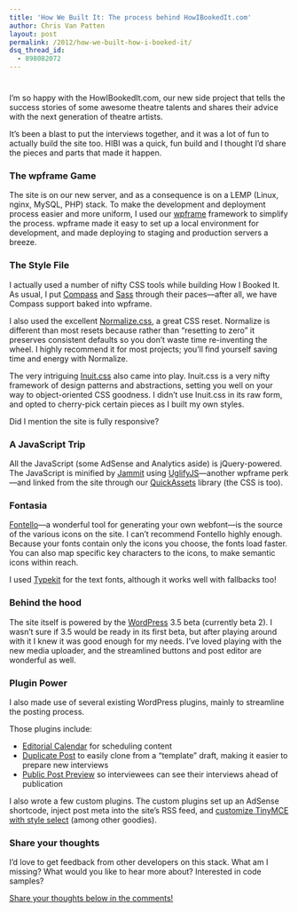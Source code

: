 ```yaml
---
title: 'How We Built It: The process behind HowIBookedIt.com'
author: Chris Van Patten
layout: post
permalink: /2012/how-we-built-how-i-booked-it/
dsq_thread_id:
  - 898082072
---
```

# 

I’m so happy with the HowIBookedIt.com, our new side project that tells the success stories of some awesome theatre talents and shares their advice with the next generation of theatre artists.

It’s been a blast to put the interviews together, and it was a lot of fun to actually build the site too. HIBI was a quick, fun build and I thought I’d share the pieces and parts that made it happen.





### The wpframe Game

The site is on our new server, and as a consequence is on a LEMP (Linux, nginx, MySQL, PHP) stack. To make the development and deployment process easier and more uniform, I used our [wpframe][1] framework to simplify the process. wpframe made it easy to set up a local environment for development, and made deploying to staging and production servers a breeze.

 [1]: http://github.com/vanpattenmedia/wpframe

### The Style File

I actually used a number of nifty CSS tools while building How I Booked It. As usual, I put [Compass][2] and [Sass][3] through their paces—after all, we have Compass support baked into wpframe.

 [2]: http://compass-style.org/
 [3]: http://sass-lang.com/

I also used the excellent [Normalize.css][4], a great CSS reset. Normalize is different than most resets because rather than “resetting to zero” it preserves consistent defaults so you don’t waste time re-inventing the wheel. I highly recommend it for most projects; you’ll find yourself saving time and energy with Normalize.

 [4]: http://necolas.github.com/normalize.css/

The very intriguing [Inuit.css][5] also came into play. Inuit.css is a very nifty framework of design patterns and abstractions, setting you well on your way to object-oriented CSS goodness. I didn’t use Inuit.css in its raw form, and opted to cherry-pick certain pieces as I built my own styles.

 [5]: http://inuitcss.com/

Did I mention the site is fully responsive?

### A JavaScript Trip

All the JavaScript (some AdSense and Analytics aside) is jQuery-powered. The JavaScript is minified by [Jammit][6] using [UglifyJS][7]—another wpframe perk—and linked from the site through our [QuickAssets][8] library (the CSS is too).

 [6]: http://documentcloud.github.com/jammit/
 [7]: https://github.com/mishoo/UglifyJS
 [8]: https://github.com/vanpattenmedia/quickassets

### Fontasia

[Fontello][9]—a wonderful tool for generating your own webfont—is the source of the various icons on the site. I can’t recommend Fontello highly enough. Because your fonts contain only the icons you choose, the fonts load faster. You can also map specific key characters to the icons, to make semantic icons within reach.

 [9]: http://fontello.com/

I used [Typekit][10] for the text fonts, although it works well with fallbacks too!

 [10]: http://typekit.com/

### Behind the hood

The site itself is powered by the [WordPress][11] 3.5 beta (currently beta 2). I wasn’t sure if 3.5 would be ready in its first beta, but after playing around with it I knew it was good enough for my needs. I’ve loved playing with the new media uploader, and the streamlined buttons and post editor are wonderful as well.

 [11]: http://www.wordpress.org/

### Plugin Power

I also made use of several existing WordPress plugins, mainly to streamline the posting process.

Those plugins include:

*   [Editorial Calendar][12] for scheduling content
*   [Duplicate Post][13] to easily clone from a “template” draft, making it easier to prepare new interviews
*   [Public Post Preview][14] so interviewees can see their interviews ahead of publication

 [12]: http://wordpress.org/extend/plugins/editorial-calendar/
 [13]: http://wordpress.org/extend/plugins/duplicate-post/
 [14]: http://wordpress.org/extend/plugins/public-post-preview/

I also wrote a few custom plugins. The custom plugins set up an AdSense shortcode, inject post meta into the site’s RSS feed, and [customize TinyMCE with style select][15] (among other goodies).

 [15]: http://www.vanpattenmedia.com/2012/tinymce-wordpress-style-selector/

### Share your thoughts

I’d love to get feedback from other developers on this stack. What am I missing? What would you like to hear more about? Interested in code samples?

[Share your thoughts below in the comments!][16]

 [16]: #comments